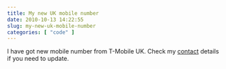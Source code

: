 ```yaml
---
title: My new UK mobile number
date: 2010-10-13 14:22:55
slug: my-new-uk-mobile-number
categories: [ "code" ]
---
```


I have got new mobile number from T-Mobile UK. Check my [contact](/contact) details if you need to update.
